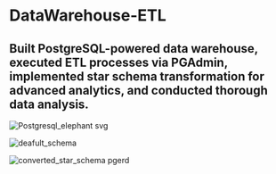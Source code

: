 # DataWarehouse-ETL
## Built PostgreSQL-powered data warehouse, executed ETL processes via PGAdmin, implemented star schema transformation for advanced analytics, and conducted thorough data analysis.
![Postgresql_elephant svg](https://github.com/mAnethiA/DataWarehouse-ETL/assets/42315297/5d8d671a-942f-4385-ab08-3e83b28a3953)



![deafult_schema](https://github.com/mAnethiA/DataWarehouse-ETL/assets/42315297/0ef6ca4e-b342-44d1-abb4-ead1f54ad38e)

![converted_star_schema pgerd](https://github.com/mAnethiA/DataWarehouse-ETL/assets/42315297/3ae2c340-48cd-487b-8e46-5f620e204656)
